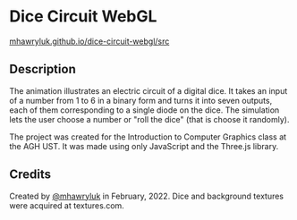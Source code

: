 # Dice Circuit WebGL

[mhawryluk.github.io/dice-circuit-webgl/src](https://mhawryluk.github.io/dice-circuit-webgl/src)

## Description

The animation illustrates an electric circuit of a digital dice. It takes an input of a number from 1 to 6 in a binary form and turns it into seven outputs, each of them corresponding to a single diode on the dice. The simulation lets the user choose a number or "roll the dice" (that is choose it randomly).

The project was created for the Introduction to Computer Graphics class at the AGH UST. It was made using only JavaScript and the Three.js library.

## Credits
Created by [@mhawryluk](https://www.github.com/mhawryluk) in February, 2022.
Dice and background textures were acquired at textures.com.